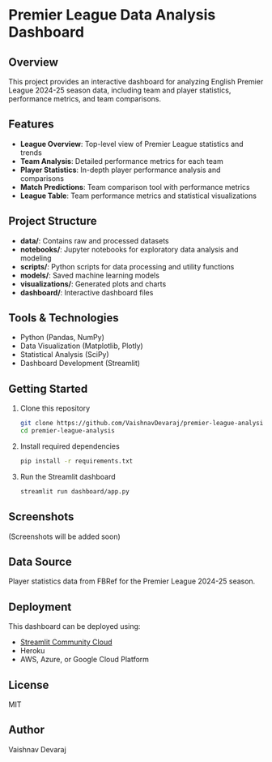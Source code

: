 # Premier League Data Analysis Dashboard

## Overview
This project provides an interactive dashboard for analyzing English Premier League 2024-25 season data, including team and player statistics, performance metrics, and team comparisons.

## Features
- **League Overview**: Top-level view of Premier League statistics and trends
- **Team Analysis**: Detailed performance metrics for each team
- **Player Statistics**: In-depth player performance analysis and comparisons
- **Match Predictions**: Team comparison tool with performance metrics
- **League Table**: Team performance metrics and statistical visualizations

## Project Structure
- **data/**: Contains raw and processed datasets
- **notebooks/**: Jupyter notebooks for exploratory data analysis and modeling
- **scripts/**: Python scripts for data processing and utility functions
- **models/**: Saved machine learning models
- **visualizations/**: Generated plots and charts
- **dashboard/**: Interactive dashboard files

## Tools & Technologies
- Python (Pandas, NumPy)
- Data Visualization (Matplotlib, Plotly)
- Statistical Analysis (SciPy)
- Dashboard Development (Streamlit)

## Getting Started
1. Clone this repository
   ```bash
   git clone https://github.com/VaishnavDevaraj/premier-league-analysis.git
   cd premier-league-analysis
   ```

2. Install required dependencies
   ```bash
   pip install -r requirements.txt
   ```

3. Run the Streamlit dashboard
   ```bash
   streamlit run dashboard/app.py
   ```

## Screenshots
(Screenshots will be added soon)

## Data Source
Player statistics data from FBRef for the Premier League 2024-25 season.

## Deployment
This dashboard can be deployed using:
- [Streamlit Community Cloud](https://streamlit.io/cloud)
- Heroku
- AWS, Azure, or Google Cloud Platform

## License
MIT

## Author
Vaishnav Devaraj
